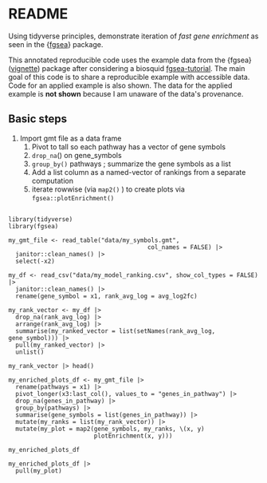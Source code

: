# README

<!-- badges: start -->

<!-- badges: end -->

Using tidyverse principles, demonstrate iteration of *fast gene enrichment* as seen in the {[fgsea](https://bioconductor.org/packages/release/bioc/html/fgsea.html)} package.

This annotated reproducible code uses the example data from the {fgsea} ([vignette](https://bioconductor.org/packages/release/bioc/vignettes/fgsea/inst/doc/fgsea-tutorial.html)) package after considering a biosquid [fgsea-tutorial](https://biostatsquid.com/fgsea-tutorial-gsea/). The main goal of this code is to share a reproducible example with accessible data. Code for an applied example is also shown. The data for the applied example is **not shown** because I am unaware of the data's provenance.

## Basic steps

1.  Import gmt file as a data frame
    1.  Pivot to tall so each pathway has a vector of gene symbols
    2.  `drop_na`() on gene_symbols
    3.  `group_by()` pathways ; summarize the gene symbols as a list
    4.  Add a list column as a named-vector of rankings from a separate computation
    5.  iterate rowwise (via `map2()` ) to create plots via `fgsea::plotEnrichment()`

```{# basic outline below}

library(tidyverse)
library(fgsea)

my_gmt_file <- read_table("data/my_symbols.gmt", 
                                       col_names = FALSE) |> 
  janitor::clean_names() |> 
  select(-x2) 

my_df <- read_csv("data/my_model_ranking.csv", show_col_types = FALSE) |> 
  janitor::clean_names() |> 
  rename(gene_symbol = x1, rank_avg_log = avg_log2fc) 

my_rank_vector <- my_df |> 
  drop_na(rank_avg_log) |>
  arrange(rank_avg_log) |> 
  summarise(my_ranked_vector = list(setNames(rank_avg_log, gene_symbol))) |> 
  pull(my_ranked_vector) |> 
  unlist()

my_rank_vector |> head()

my_enriched_plots_df <- my_gmt_file |> 
  rename(pathways = x1) |> 
  pivot_longer(x3:last_col(), values_to = "genes_in_pathway") |> 
  drop_na(genes_in_pathway) |> 
  group_by(pathways) |> 
  summarise(gene_symbols = list(genes_in_pathway)) |> 
  mutate(my_ranks = list(my_rank_vector)) |> 
  mutate(my_plot = map2(gene_symbols, my_ranks, \(x, y) 
                        plotEnrichment(x, y)))

my_enriched_plots_df

my_enriched_plots_df |> 
  pull(my_plot)
```

